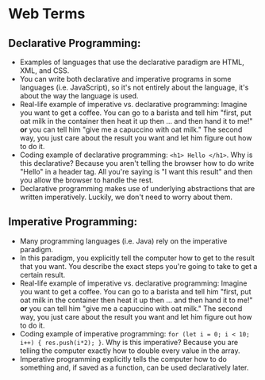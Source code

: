 # Web Terms

## Declarative Programming: 
* Examples of languages that use the declarative paradigm are HTML, XML, and CSS. 
* You can write both declarative and imperative programs in some languages (i.e. JavaScript), so it's not entirely about the language, it's about the way the language is used.
* Real-life example of imperative vs. declarative programming: Imagine you want to get a coffee. You can go to a barista and tell him "first, put oat milk in the container then heat it up then ... and then hand it to me!" **or** you can tell him "give me a capuccino with oat milk." The second way, you just care about the result you want and let him figure out how to do it.
* Coding example of declarative programming: `<h1> Hello </h1>`. Why is this declarative? Because you aren't telling the browser how to do write "Hello" in a header tag. All you're saying is "I want this result" and then you allow the browser to handle the rest.
* Declarative programming makes use of underlying abstractions that are written imperatively. Luckily, we don't need to worry about them. 

## Imperative Programming:
* Many programming languages (i.e. Java) rely on the imperative paradigm. 
* In this paradigm, you explicitly tell the computer how to get to the result that you want. You describe the exact steps you're going to take to get a certain result.
* Real-life example of imperative vs. declarative programming: Imagine you want to get a coffee. You can go to a barista and tell him "first, put oat milk in the container then heat it up then ... and then hand it to me!" **or** you can tell him "give me a capuccino with oat milk." The second way, you just care about the result you want and let him figure out how to do it.
* Coding example of imperative programming: `for (let i = 0; i < 10; i++) { res.push(i*2); }`. Why is this imperative? Because you are telling the computer exactly how to double every value in the array.
* Imperative programming explicitly tells the computer how to do something and, if saved as a function, can be used declaratively later. 


